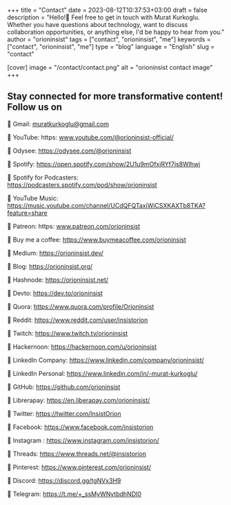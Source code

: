 +++
title = "Contact"
date = 2023-08-12T10:37:53+03:00
draft = false
description = "Hello!🚀 Feel free to get in touch with Murat Kurkoglu. Whether you have questions about technology, want to discuss collaboration opportunities, or anything else, I'd be happy to hear from you."
author = "orioninsist"
tags = ["contact", "orioninsist", "me"]
keywords = ["contact", "orioninsist", "me"]
type = "blog"
language = "English"
slug = "contact"

[cover]
    image = "/contact/contact.png"
    alt = "orioninsist contact image"
+++


## Stay connected for more transformative content! Follow us on

🚀 Gmail: muratkurkoglu@gmail.com

🚀 YouTube: https: www.youtube.com/@orioninsist-official/

🚀 Odysee: https://odysee.com/@orioninsist

🚀 Spotify: https://open.spotify.com/show/2U1u9mOfxjRYf7js8Wlhwj

🚀 Spotify for Podcasters: https://podcasters.spotify.com/pod/show/orioninsist

🚀 YouTube Music: https://music.youtube.com/channel/UCdQFQTaxjWiCSXKAXTb8TKA?feature=share

🚀 Patreon: https: www.patreon.com/orioninsist

🚀 Buy me a coffee: https://www.buymeacoffee.com/orioninsist

🚀 Medium: https://orioninsist.dev/

🚀 Blog: https://orioninsist.org/

🚀 Hashnode: https://orioninsist.net/

🚀 Devto: https://dev.to/orioninsist

🚀 Quora: https://www.quora.com/profile/Orioninsist

🚀 Reddit: https://www.reddit.com/user/insistorion

🚀 Twitch: https://www.twitch.tv/orioninsist

🚀 Hackernoon: https://hackernoon.com/u/orioninsist

🚀 LinkedIn Company: https://www.linkedin.com/company/orioninsist/

🚀 LinkedIn Personal: https://www.linkedin.com/in/-murat-kurkoglu/

🚀 GitHub: https://github.com/orioninsist

🚀 Librerapay: https://en.liberapay.com/orioninsist/

🚀 Twitter: https://twitter.com/InsistOrion

🚀 Facebook: https://www.facebook.com/insistorion

🚀 Instagram : https://www.instagram.com/insistorion/

🚀 Threads: https://www.threads.net/@insistorion

🚀 Pinterest: https://www.pinterest.com/orioninsist/

🚀 Discord: https://discord.gg/tgNVx3H9

🚀 Telegram: https://t.me/+_ssMyWNytbdhNDI0
